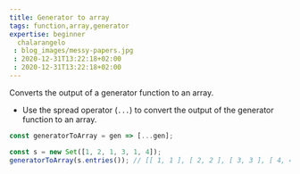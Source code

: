 ```yaml
---
title: Generator to array
tags: function,array,generator
expertise: beginner
  chalarangelo
 : blog_images/messy-papers.jpg
 : 2020-12-31T13:22:18+02:00
 : 2020-12-31T13:22:18+02:00
---
```


Converts the output of a generator function to an array.

- Use the spread operator (`...`) to convert the output of the generator function to an array.

```js
const generatorToArray = gen => [...gen];
```

```js
const s = new Set([1, 2, 1, 3, 1, 4]);
generatorToArray(s.entries()); // [[ 1, 1 ], [ 2, 2 ], [ 3, 3 ], [ 4, 4 ]]
```
